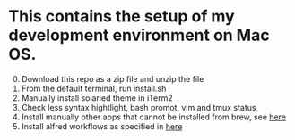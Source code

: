 # This contains the setup of my development environment on Mac OS.

0. Download this repo as a zip file and unzip the file
1. From the default terminal, run install.sh
2. Manually install solaried theme in iTerm2
3. Check less syntax hightlight, bash promot, vim and tmux status
4. Install manually other apps that cannot be installed from brew, see [here](apps.txt)
5. Install alfred workflows as specified in [here](apps.txt)
